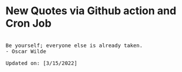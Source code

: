 # New Quotes via Github action and Cron Job

<pre>
<!-- #quote -->
Be yourself; everyone else is already taken.
- Oscar Wilde

Updated on: [3/15/2022]
<!-- #quoteEnd -->
</pre>
